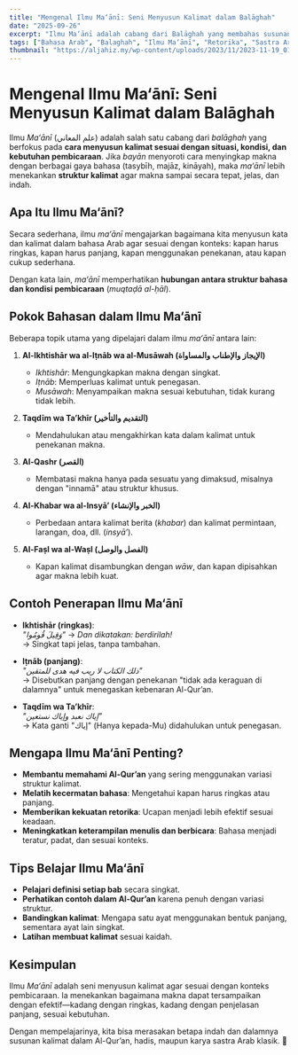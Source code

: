 ```yaml
---
title: "Mengenal Ilmu Ma‘ānī: Seni Menyusun Kalimat dalam Balāghah"
date: "2025-09-26"
excerpt: "Ilmu Ma‘ānī adalah cabang dari Balāghah yang membahas susunan kalimat agar sesuai dengan konteks pembicaraan, sehingga pesan tersampaikan secara efektif dan indah. Artikel ini akan mengulas dasar-dasar ilmu ma‘ānī dan urgensinya dalam bahasa Arab."
tags: ["Bahasa Arab", "Balaghah", "Ilmu Ma‘ānī", "Retorika", "Sastra Arab"]
thumbnail: "https://aljahiz.my/wp-content/uploads/2023/11/2023-11-19_01-48-50.jpg"
---
```


# Mengenal Ilmu Ma‘ānī: Seni Menyusun Kalimat dalam Balāghah

Ilmu _Ma‘ānī_ (علم المعاني) adalah salah satu cabang dari _balāghah_ yang berfokus pada **cara menyusun kalimat sesuai dengan situasi, kondisi, dan kebutuhan pembicaraan**. Jika _bayān_ menyoroti cara menyingkap makna dengan berbagai gaya bahasa (tasybīh, majāz, kināyah), maka _ma‘ānī_ lebih menekankan **struktur kalimat** agar makna sampai secara tepat, jelas, dan indah.

## Apa Itu Ilmu Ma‘ānī?

Secara sederhana, ilmu _ma‘ānī_ mengajarkan bagaimana kita menyusun kata dan kalimat dalam bahasa Arab agar sesuai dengan konteks: kapan harus ringkas, kapan harus panjang, kapan menggunakan penekanan, atau kapan cukup sederhana.

Dengan kata lain, _ma‘ānī_ memperhatikan **hubungan antara struktur bahasa dan kondisi pembicaraan** (_muqtaḍā al-ḥāl_).

## Pokok Bahasan dalam Ilmu Ma‘ānī

Beberapa topik utama yang dipelajari dalam ilmu _ma‘ānī_ antara lain:

1. **Al-Ikhtishār wa al-Iṭnāb wa al-Musāwah (الإيجاز والإطناب والمساواة)**

   - _Ikhtishār_: Mengungkapkan makna dengan singkat.
   - _Iṭnāb_: Memperluas kalimat untuk penegasan.
   - _Musāwah_: Menyampaikan makna sesuai kebutuhan, tidak kurang tidak lebih.

2. **Taqdīm wa Ta’khīr (التقديم والتأخير)**

   - Mendahulukan atau mengakhirkan kata dalam kalimat untuk penekanan makna.

3. **Al-Qashr (القصر)**

   - Membatasi makna hanya pada sesuatu yang dimaksud, misalnya dengan "innamā" atau struktur khusus.

4. **Al-Khabar wa al-Insyā’ (الخبر والإنشاء)**

   - Perbedaan antara kalimat berita (_khabar_) dan kalimat permintaan, larangan, doa, dll. (_insyā’_).

5. **Al-Faṣl wa al-Waṣl (الفصل والوصل)**
   - Kapan kalimat disambungkan dengan _wāw_, dan kapan dipisahkan agar makna lebih kuat.

## Contoh Penerapan Ilmu Ma‘ānī

- **Ikhtishār (ringkas)**:  
  _"وَقِيلَ قُومُوا"_ → _Dan dikatakan: berdirilah!_  
  → Singkat tapi jelas, tanpa tambahan.

- **Iṭnāb (panjang)**:  
  _"ذلك الكتاب لا ريب فيه هدى للمتقين"_  
  → Disebutkan panjang dengan penekanan "tidak ada keraguan di dalamnya" untuk menegaskan kebenaran Al-Qur’an.

- **Taqdīm wa Ta’khīr**:  
  _"إياك نعبد وإياك نستعين"_  
  → Kata ganti "إياك" (Hanya kepada-Mu) didahulukan untuk penegasan.

## Mengapa Ilmu Ma‘ānī Penting?

- **Membantu memahami Al-Qur’an** yang sering menggunakan variasi struktur kalimat.
- **Melatih kecermatan bahasa**: Mengetahui kapan harus ringkas atau panjang.
- **Memberikan kekuatan retorika**: Ucapan menjadi lebih efektif sesuai keadaan.
- **Meningkatkan keterampilan menulis dan berbicara**: Bahasa menjadi teratur, padat, dan sesuai konteks.

## Tips Belajar Ilmu Ma‘ānī

- **Pelajari definisi setiap bab** secara singkat.
- **Perhatikan contoh dalam Al-Qur’an** karena penuh dengan variasi struktur.
- **Bandingkan kalimat**: Mengapa satu ayat menggunakan bentuk panjang, sementara ayat lain singkat.
- **Latihan membuat kalimat** sesuai kaidah.

## Kesimpulan

Ilmu _Ma‘ānī_ adalah seni menyusun kalimat agar sesuai dengan konteks pembicaraan. Ia menekankan bagaimana makna dapat tersampaikan dengan efektif—kadang dengan ringkas, kadang dengan penjelasan panjang, sesuai kebutuhan.

Dengan mempelajarinya, kita bisa merasakan betapa indah dan dalamnya susunan kalimat dalam Al-Qur’an, hadis, maupun karya sastra Arab klasik. 🌿
